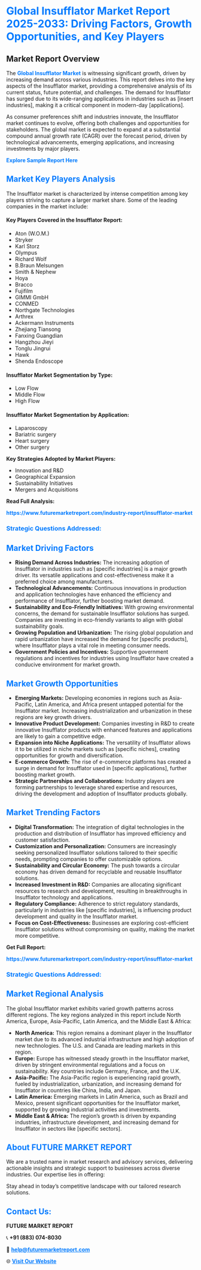 <h1 style="color: #007BFF;">Global Insufflator Market Report 2025-2033: Driving Factors, Growth Opportunities, and Key Players</h1>

<section id="overview">
<h2>Market Report Overview</h2>
<p>The <a href="https://www.futuremarketreport.com/industry-report/insufflator-market" style="color: #007BFF; text-decoration: none;"><strong>Global Insufflator Market</strong></a> is witnessing significant growth, driven by increasing demand across various industries. This report delves into the key aspects of the Insufflator market, providing a comprehensive analysis of its current status, future potential, and challenges. The demand for Insufflator has surged due to its wide-ranging applications in industries such as [insert industries], making it a critical component in modern-day [applications].</p>
<p>As consumer preferences shift and industries innovate, the Insufflator market continues to evolve, offering both challenges and opportunities for stakeholders. The global market is expected to expand at a substantial compound annual growth rate (CAGR) over the forecast period, driven by technological advancements, emerging applications, and increasing investments by major players.</p>
</section>

<section id="overview">
<p><a href="https://www.futuremarketreport.com/request-sample/reportId=61090" style="color: #007BFF; text-decoration: none;"><strong>Explore Sample Report Here</strong></a></p>
</section>

<section id="key-players">
<h2 style="color: #007BFF;">Market Key Players Analysis</h2>
<p>The Insufflator market is characterized by intense competition among key players striving to capture a larger market share. Some of the leading companies in the market include:</p>
<h4>Key Players Covered in the Insufflator Report:</h4>
<ul><li>Aton (W.O.M.)</li><li>Stryker</li><li>Karl Storz</li><li>Olympus</li><li>Richard Wolf</li><li>B.Braun Melsungen</li><li>Smith &amp; Nephew</li><li>Hoya</li><li>Bracco</li><li>Fujifilm</li><li>GIMMI GmbH</li><li>CONMED</li><li>Northgate Technologies</li><li>Arthrex</li><li>Ackermann Instruments</li><li>Zhejiang Tiansong</li><li>Fanxing Guangdian</li><li>Hangzhou Jieyi</li><li>Tonglu Jingrui</li><li>Hawk</li><li>Shenda Endoscope</li></ul>
<h4>Insufflator Market Segmentation by Type:</h4>
<ul><li>Low Flow</li><li>Middle Flow</li><li>High Flow</li></ul>

<h4>Insufflator Market Segmentation by Application:</h4>
<ul><li>Laparoscopy</li><li>Bariatric surgery</li><li>Heart surgery</li><li>Other surgery</li></ul>
<p><strong>Key Strategies Adopted by Market Players:</strong></p>
<ul>
<li>Innovation and R&D</li>
<li>Geographical Expansion</li>
<li>Sustainability Initiatives</li>
<li>Mergers and Acquisitions</li>
</ul>
</section>

<section>
<p><strong>Read Full Analysis: </strong></p><a href="https://www.futuremarketreport.com/industry-report/insufflator-market" style="color: #007BFF; text-decoration: none;"><strong>https://www.futuremarketreport.com/industry-report/insufflator-market</strong></a>
<h3 style="color: #007BFF;">Strategic Questions Addressed:</h3>
</section>

<section id="driving-factors">
<h2 style="color: #007BFF;">Market Driving Factors</h2>
<ul>
<li><strong>Rising Demand Across Industries:</strong> The increasing adoption of Insufflator in industries such as [specific industries] is a major growth driver. Its versatile applications and cost-effectiveness make it a preferred choice among manufacturers.</li>
<li><strong>Technological Advancements:</strong> Continuous innovations in production and application technologies have enhanced the efficiency and performance of Insufflator, further boosting market demand.</li>
<li><strong>Sustainability and Eco-Friendly Initiatives:</strong> With growing environmental concerns, the demand for sustainable Insufflator solutions has surged. Companies are investing in eco-friendly variants to align with global sustainability goals.</li>
<li><strong>Growing Population and Urbanization:</strong> The rising global population and rapid urbanization have increased the demand for [specific products], where Insufflator plays a vital role in meeting consumer needs.</li>
<li><strong>Government Policies and Incentives:</strong> Supportive government regulations and incentives for industries using Insufflator have created a conducive environment for market growth.</li>
</ul>
</section>

<section id="growth-opportunities">
<h2 style="color: #007BFF;">Market Growth Opportunities</h2>
<ul>
<li><strong>Emerging Markets:</strong> Developing economies in regions such as Asia-Pacific, Latin America, and Africa present untapped potential for the Insufflator market. Increasing industrialization and urbanization in these regions are key growth drivers.</li>
<li><strong>Innovative Product Development:</strong> Companies investing in R&D to create innovative Insufflator products with enhanced features and applications are likely to gain a competitive edge.</li>
<li><strong>Expansion into Niche Applications:</strong> The versatility of Insufflator allows it to be utilized in niche markets such as [specific niches], creating opportunities for growth and diversification.</li>
<li><strong>E-commerce Growth:</strong> The rise of e-commerce platforms has created a surge in demand for Insufflator used in [specific applications], further boosting market growth.</li>
<li><strong>Strategic Partnerships and Collaborations:</strong> Industry players are forming partnerships to leverage shared expertise and resources, driving the development and adoption of Insufflator products globally.</li>
</ul>
</section>

<section id="trending-factors">
<h2 style="color: #007BFF;">Market Trending Factors</h2>
<ul>
<li><strong>Digital Transformation:</strong> The integration of digital technologies in the production and distribution of Insufflator has improved efficiency and customer satisfaction.</li>
<li><strong>Customization and Personalization:</strong> Consumers are increasingly seeking personalized Insufflator solutions tailored to their specific needs, prompting companies to offer customizable options.</li>
<li><strong>Sustainability and Circular Economy:</strong> The push towards a circular economy has driven demand for recyclable and reusable Insufflator solutions.</li>
<li><strong>Increased Investment in R&D:</strong> Companies are allocating significant resources to research and development, resulting in breakthroughs in Insufflator technology and applications.</li>
<li><strong>Regulatory Compliance:</strong> Adherence to strict regulatory standards, particularly in industries like [specific industries], is influencing product development and quality in the Insufflator market.</li>
<li><strong>Focus on Cost-Effectiveness:</strong> Businesses are exploring cost-efficient Insufflator solutions without compromising on quality, making the market more competitive.</li>
</ul>
</section>

<section>
<p><strong>Get Full Report: </strong></p><a href="https://www.futuremarketreport.com/industry-report/insufflator-market" style="color: #007BFF; text-decoration: none;"><strong>https://www.futuremarketreport.com/industry-report/insufflator-market</strong></a>
<h3 style="color: #007BFF;">Strategic Questions Addressed:</h3>
</section>


<section id="regional-analysis">
<h2 style="color: #007BFF;">Market Regional Analysis</h2>
<p>The global Insufflator market exhibits varied growth patterns across different regions. The key regions analyzed in this report include North America, Europe, Asia-Pacific, Latin America, and the Middle East & Africa:</p>
<ul>
<li><strong>North America:</strong> This region remains a dominant player in the Insufflator market due to its advanced industrial infrastructure and high adoption of new technologies. The U.S. and Canada are leading markets in this region.</li>
<li><strong>Europe:</strong> Europe has witnessed steady growth in the Insufflator market, driven by stringent environmental regulations and a focus on sustainability. Key countries include Germany, France, and the U.K.</li>
<li><strong>Asia-Pacific:</strong> The Asia-Pacific region is experiencing rapid growth, fueled by industrialization, urbanization, and increasing demand for Insufflator in countries like China, India, and Japan.</li>
<li><strong>Latin America:</strong> Emerging markets in Latin America, such as Brazil and Mexico, present significant opportunities for the Insufflator market, supported by growing industrial activities and investments.</li>
<li><strong>Middle East & Africa:</strong> The region’s growth is driven by expanding industries, infrastructure development, and increasing demand for Insufflator in sectors like [specific sectors].</li>
</ul>
</section>

<footer>
<h2 style="color: #007BFF;">About FUTURE MARKET REPORT</h2>
<p>We are a trusted name in market research and advisory services, delivering actionable insights and strategic support to businesses across diverse industries. Our expertise lies in offering:</p>

<p>Stay ahead in today’s competitive landscape with our tailored research solutions.</p>

<h2 style="color: #007BFF;">Contact Us:</h2>
<p><strong>FUTURE MARKET REPORT</strong></p>
<p>📞 <strong>+91 (883) 074-8030</strong></p>
<p>📧 <strong><a href="mailto:help@futuremarketreport.com" style="color: #007BFF;">help@futuremarketreport.com</a></strong></p>
<p>🌐 <strong><a href="https://www.futuremarketreport.com/" style="color: #007BFF;">Visit Our Website</a></strong></p>
</footer>